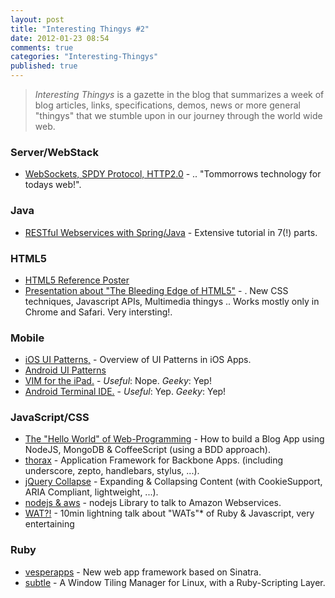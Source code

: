 ```yaml
---
layout: post
title: "Interesting Thingys #2"
date: 2012-01-23 08:54
comments: true
categories: "Interesting-Thingys"
published: true
---
```


> _Interesting Thingys_ is a gazette in the blog that summarizes a week of blog articles, links, specifications, demos, news or more general "thingys" that we stumble upon in our journey through the world wide web.

### Server/WebStack
- [WebSockets, SPDY Protocol, HTTP2.0](http://www.igvita.com/2012/01/18/building-a-modern-web-stack-for-the-realtime-web/) - .. "Tommorrows technology for todays web!".

<!-- more -->

### Java
- [RESTful Webservices with Spring/Java](http://www.baeldung.com/2012/01/18/rest-pagination-in-spring/ ) - Extensive tutorial in 7(!) parts.


### HTML5
- [HTML5 Reference Poster](http://www.xhtml-lab.com/html5poster)
- [Presentation about "The Bleeding Edge of HTML5"](http://html5-demos.appspot.com/static/html5-therealbleedingedge/template/index.html) - . New CSS techniques, Javascript APIs, Multimedia thingys .. Works mostly only in Chrome and Safari. Very intersting!.


### Mobile
- [iOS UI Patterns,](http://pttrns.com/) - Overview of UI Patterns in iOS Apps.
- [Android UI Patterns](http://androidpttrns.com/)
- [VIM for the iPad.](http://applidium.com/en/applications/vim/) -  _Useful_: Nope. _Geeky_: Yep!
- [Android Terminal IDE.](https://market.android.com/details?id=com.spartacusrex.spartacuside) -  _Useful_: Yep. _Geeky_: Yep!

### JavaScript/CSS
- [The "Hello World" of Web-Programming](http://blog.james-carr.org/2012/01/16/blog-rolling-with-mongodb-node-js-and-coffeescript/) -  How to build a Blog App using NodeJS, MongoDB & CoffeeScript (using a BDD approach).
- [thorax](http://walmartlabs.github.com/thorax/) - Application Framework for  Backbone Apps. (including underscore, zepto, handlebars, stylus, ...).
- [jQuery Collapse](http://webcloud.se/code/jQuery-Collapse/) - Expanding & Collapsing Content (with CookieSupport, ARIA Compliant, lightweight, ...).
- [nodejs & aws](https://github.com/livelycode/aws-lib) - nodejs Library to talk to Amazon Webservices.
- [WAT?!](https://www.destroyallsoftware.com/talks/wat) - 10min lightning talk about "WATs"* of Ruby & Javascript, very entertaining


### Ruby
- [vesperapps](http://vesperapps.com/) - New web app framework based on Sinatra.
- [subtle](http://subforge.org/projects/subtle/wiki) - A Window Tiling Manager for Linux, with a Ruby-Scripting Layer.
